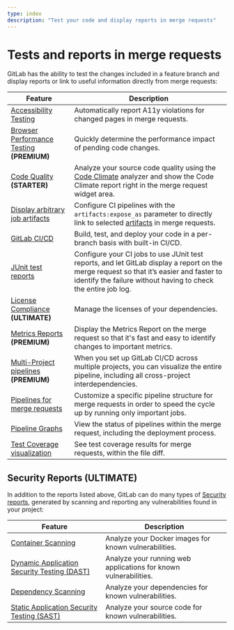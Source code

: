 ```yaml
---
type: index
description: "Test your code and display reports in merge requests"
---
```


# Tests and reports in merge requests

GitLab has the ability to test the changes included in a feature branch and display reports
or link to useful information directly from merge requests:

| Feature                                                                                                | Description                                                                                                                                                                                               |
|--------------------------------------------------------------------------------------------------------|-----------------------------------------------------------------------------------------------------------------------------------------------------------------------------------------------------------|
| [Accessibility Testing](accessibility_testing.md)                                                      | Automatically report A11y violations for changed pages in merge requests.                                                                                                                                |
| [Browser Performance Testing](browser_performance_testing.md) **(PREMIUM)**                            | Quickly determine the performance impact of pending code changes.                                                                                                                                         |
| [Code Quality](code_quality.md) **(STARTER)**                                                          | Analyze your source code quality using the [Code Climate](https://codeclimate.com/) analyzer and show the Code Climate report right in the merge request widget area.                                     |
| [Display arbitrary job artifacts](../../../ci/yaml/README.md#artifactsexpose_as)                       | Configure CI pipelines with the `artifacts:expose_as` parameter to directly link to selected [artifacts](../../../ci/pipelines/job_artifacts.md) in merge requests.                                                |
| [GitLab CI/CD](../../../ci/README.md)                                                                  | Build, test, and deploy your code in a per-branch basis with built-in CI/CD.                                                                                                                              |
| [JUnit test reports](../../../ci/junit_test_reports.md)                                                | Configure your CI jobs to use JUnit test reports, and let GitLab display a report on the merge request so that it’s easier and faster to identify the failure without having to check the entire job log. |
| [License Compliance](../../compliance/license_compliance/index.md) **(ULTIMATE)**                      | Manage the licenses of your dependencies. |
| [Metrics Reports](../../../ci/metrics_reports.md) **(PREMIUM)**                                        | Display the Metrics Report on the merge request so that it's fast and easy to identify changes to important metrics.                                                                                      |
| [Multi-Project pipelines](../../../ci/multi_project_pipelines.md) **(PREMIUM)**                        | When you set up GitLab CI/CD across multiple projects, you can visualize the entire pipeline, including all cross-project interdependencies.                                                              |
| [Pipelines for merge requests](../../../ci/merge_request_pipelines/index.md)                           | Customize a specific pipeline structure for merge requests in order to speed the cycle up by running only important jobs.                                                                                 |
| [Pipeline Graphs](../../../ci/pipelines/index.md#visualize-pipelines)                                      | View the status of pipelines within the merge request, including the deployment process.                                                                                                                  |
| [Test Coverage visualization](test_coverage_visualization.md)                                          | See test coverage results for merge requests, within the file diff.                                                                                                                                       |

## Security Reports **(ULTIMATE)**

In addition to the reports listed above, GitLab can do many types of [Security reports](../../application_security/index.md),
generated by scanning and reporting any vulnerabilities found in your project:

| Feature                                                                                 | Description                                                      |
|-----------------------------------------------------------------------------------------|------------------------------------------------------------------|
| [Container Scanning](../../application_security/container_scanning/index.md)            | Analyze your Docker images for known vulnerabilities.            |
| [Dynamic Application Security Testing (DAST)](../../application_security/dast/index.md) | Analyze your running web applications for known vulnerabilities. |
| [Dependency Scanning](../../application_security/dependency_scanning/index.md)          | Analyze your dependencies for known vulnerabilities.             |
| [Static Application Security Testing (SAST)](../../application_security/sast/index.md)  | Analyze your source code for known vulnerabilities.              |
